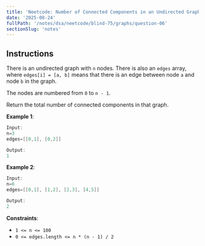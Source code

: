 ```yaml
---
title: 'Neetcode: Number of Connected Components in an Undirected Graph'
date: '2025-08-24'
fullPath: '/notes/dsa/neetcode/blind-75/graphs/question-06'
sectionSlug: 'notes'
---
```


## Instructions

There is an undirected graph with `n` nodes. There is also an `edges` array, where `edges[i] = [a, b]` means that there is an edge between node `a` and node `b` in the graph.

The nodes are numbered from `0` to `n - 1`.

Return the total number of connected components in that graph.

**Example 1**:

```java
Input:
n=3
edges=[[0,1], [0,2]]

Output:
1
```

**Example 2**:

```java
Input:
n=6
edges=[[0,1], [1,2], [2,3], [4,5]]

Output:
2
```

**Constraints**:

- `1 <= n <= 100`
- `0 <= edges.length <= n * (n - 1) / 2`
